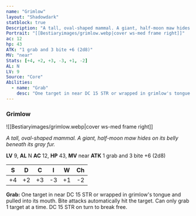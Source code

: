 ```yaml
---
name: "Grimlow"
layout: "Shadowdark"
statblock: true
Description: "A tall, oval-shaped mammal. A giant, half-moon maw hides on its belly beneath its gray fur."
Portrait: "[[Bestiaryimages/grimlow.webp|cover ws-med frame right]]"
ac: 12
hp: 43
ATK: "1 grab and 3 bite +6 (2d8)"
MV: "near"
Stats: [+4, +2, +3, -3, +1, -2]
AL: N
LV: 9
Source: "Core"
Abilities:
  - name: "Grab"
    desc: "One target in near DC 15 STR or wrapped in grimlow's tongue and pulled into its mouth. Bite attacks automatically hit the target. Can only grab 1 target at a time. DC 15 STR on turn to break free."
---
```


### Grimlow

![[Bestiaryimages/grimlow.webp|cover ws-med frame right]]

_A tall, oval-shaped mammal. A giant, half-moon maw hides on its belly beneath its gray fur._

**LV** 9, **AL** N
**AC** 12, **HP** 43, **MV** near
**ATK** 1 grab and 3 bite +6 (2d8)

|  S  |  D  |  C  |  I  |  W  |  Ch  |
|:---:|:---:|:---:|:---:|:---:|:----:|
| +4 | +2 | +3 | -3 | +1 | -2 |

**Grab:** One target in near DC 15 STR or wrapped in grimlow's tongue and pulled into its mouth. Bite attacks automatically hit the target. Can only grab 1 target at a time. DC 15 STR on turn to break free.


